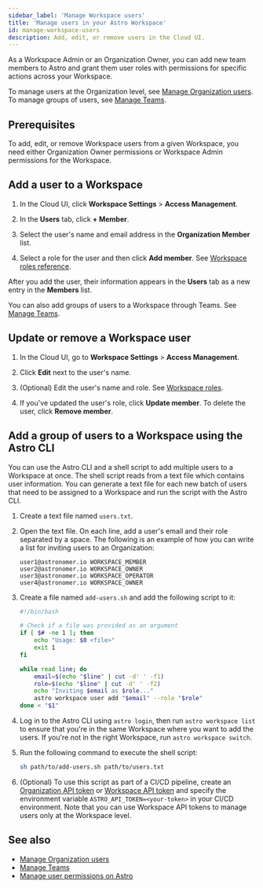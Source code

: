 ```yaml
---
sidebar_label: 'Manage Workspace users'
title: 'Manage users in your Astro Workspace'
id: manage-workspace-users
description: Add, edit, or remove users in the Cloud UI.
---
```


As a Workspace Admin or an Organization Owner, you can add new team members to Astro and grant them user roles with permissions for specific actions across your Workspace.

To manage users at the Organization level, see [Manage Organization users](manage-organization-users.md). To manage groups of users, see [Manage Teams](manage-teams.md).

## Prerequisites

To add, edit, or remove Workspace users from a given Workspace, you need either Organization Owner permissions or Workspace Admin permissions for the Workspace.

## Add a user to a Workspace

1. In the Cloud UI, click **Workspace Settings** > **Access Management**.
   
2. In the **Users** tab, click **+ Member**.
   
3. Select the user's name and email address in the **Organization Member** list.
   
4. Select a role for the user and then click **Add member**. See [Workspace roles reference](user-permissions.md#workspace-roles).

After you add the user, their information appears in the **Users** tab as a new entry in the **Members** list. 

You can also add groups of users to a Workspace through Teams. See [Manage Teams](manage-teams.md).

## Update or remove a Workspace user

1. In the Cloud UI, go to **Workspace Settings** > **Access Management**.

2. Click **Edit** next to the user's name.

3. (Optional) Edit the user's name and role. See [Workspace roles](user-permissions.md).
   
4. If you've updated the user's role, click **Update member**. To delete the user, click **Remove member**.

## Add a group of users to a Workspace using the Astro CLI

You can use the Astro CLI and a shell script to add multiple users to a Workspace at once. The shell script reads from a text file which contains user information. You can generate a text file for each new batch of users that need to be assigned to a Workspace and run the script with the Astro CLI.

1. Create a text file named `users.txt`.
2. Open the text file. On each line, add a user's email and their role separated by a space. The following is an example of how you can write a list for inviting users to an Organization:

    ```text
    user1@astronomer.io WORKSPACE_MEMBER
    user2@astronomer.io WORKSPACE_OWNER
    user3@astronomer.io WORKSPACE_OPERATOR
    user4@astronomer.io WORKSPACE_OWNER
    ```

3. Create a file named `add-users.sh` and add the following script to it:

    ```bash
    #!/bin/bash

    # Check if a file was provided as an argument
    if [ $# -ne 1 ]; then
        echo "Usage: $0 <file>"
        exit 1
    fi
    
    while read line; do
        email=$(echo "$line" | cut -d' ' -f1)
        role=$(echo "$line" | cut -d' ' -f2)
        echo "Inviting $email as $role..."
        astro workspace user add "$email" --role "$role"
    done < "$1"
    ```

4. Log in to the Astro CLI using `astro login`, then run `astro workspace list` to ensure that you're in the same Workspace where you want to add the users. If you're not in the right Workspace, run `astro workspace switch`.
5. Run the following command to execute the shell script:

    ```sh
    sh path/to/add-users.sh path/to/users.txt
    ```

6. (Optional) To use this script as part of a CI/CD pipeline, create an [Organization API token](organization-api-tokens.md) or [Workspace API token](workspace-api-tokens.md) and specify the environment variable `ASTRO_API_TOKEN=<your-token>` in your CI/CD environment. Note that you can use Workspace API tokens to manage users only at the Workspace level.

## See also

- [Manage Organization users](manage-organization-users.md)
- [Manage Teams](manage-teams.md)
- [Manage user permissions on Astro](user-permissions.md)
